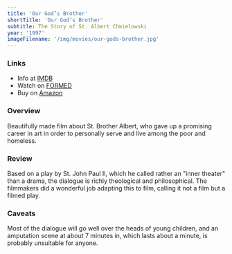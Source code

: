 ```yaml
---
title: 'Our God’s Brother'
shortTitle: 'Our God’s Brother'
subtitle: The Story of St. Albert Chmielowski
year: '1997'
imageFilename: '/img/movies/our-gods-brother.jpg'
---
```


### Links

* Info at [IMDB](https://www.imdb.com/title/tt0119846/)
* Watch on [FORMED](https://watch.formed.org/our-god-s-brother-the-story-of-st-albert-chmielowski)
* Buy on [Amazon](https://www.amazon.com/Our-Gods-Brother-Albert-Chmielowski/dp/B01IWWC6J0)

### Overview

Beautifully made film about St. Brother Albert, who gave up a promising career in art in order to personally serve and live among the poor and homeless.

### Review

Based on a play by St. John Paul II, which he called rather an "inner theater" than a drama, the dialogue is richly theological and philosophical. The filmmakers did a wonderful job adapting this to film, calling it not a film but a filmed play.

### Caveats

Most of the dialogue will go well over the heads of young children, and an amputation scene at about 7 minutes in, which lasts about a minute, is probably unsuitable for anyone.
